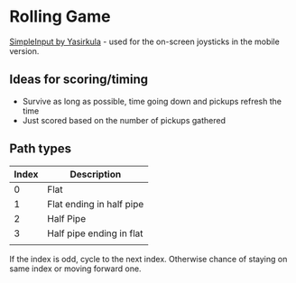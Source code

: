# Rolling Game

[SimpleInput by Yasirkula](https://github.com/yasirkula/UnitySimpleInput) - used for the on-screen joysticks in the mobile version.

## Ideas for scoring/timing

- Survive as long as possible, time going down and pickups refresh the time
- Just scored based on the number of pickups gathered

## Path types

| Index | Description              |
| ----- | ------------------------ |
| 0     | Flat                     |
| 1     | Flat ending in half pipe |
| 2     | Half Pipe                |
| 3     | Half pipe ending in flat |
|       |                          |

If the index is odd, cycle to the next index. Otherwise chance of staying on same index or moving forward one.


